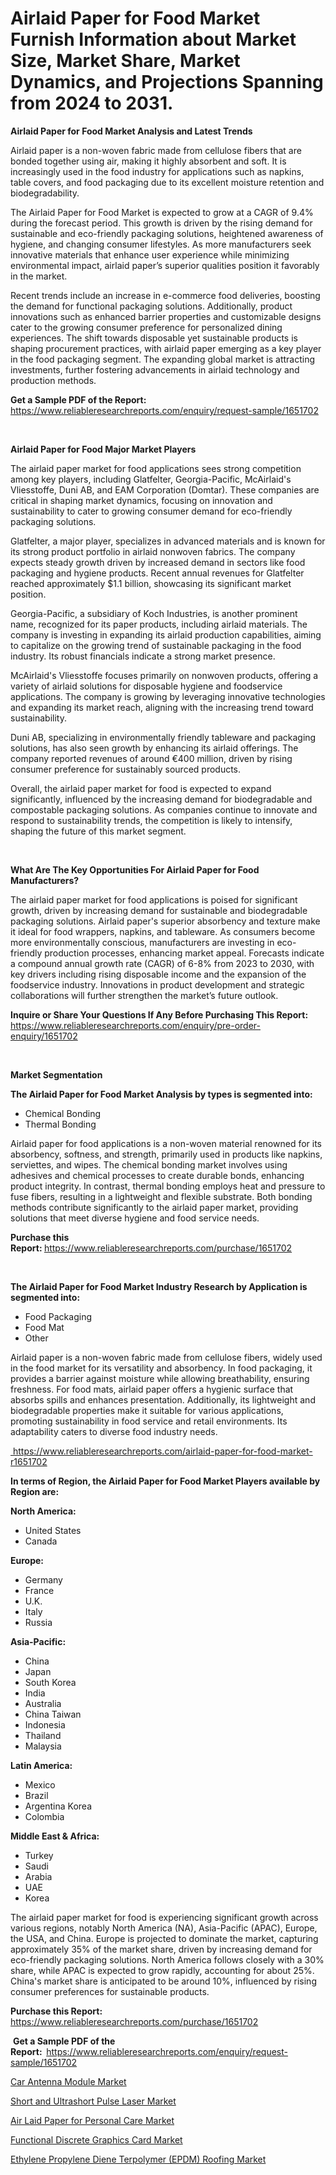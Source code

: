 <p><h1>Airlaid Paper for Food Market Furnish Information about Market Size, Market Share, Market Dynamics, and Projections Spanning from 2024 to 2031.</h1></p><p><strong>Airlaid Paper for Food Market Analysis and Latest Trends</strong></p>
<p><p>Airlaid paper is a non-woven fabric made from cellulose fibers that are bonded together using air, making it highly absorbent and soft. It is increasingly used in the food industry for applications such as napkins, table covers, and food packaging due to its excellent moisture retention and biodegradability.</p><p>The Airlaid Paper for Food Market is expected to grow at a CAGR of 9.4% during the forecast period. This growth is driven by the rising demand for sustainable and eco-friendly packaging solutions, heightened awareness of hygiene, and changing consumer lifestyles. As more manufacturers seek innovative materials that enhance user experience while minimizing environmental impact, airlaid paper’s superior qualities position it favorably in the market.</p><p>Recent trends include an increase in e-commerce food deliveries, boosting the demand for functional packaging solutions. Additionally, product innovations such as enhanced barrier properties and customizable designs cater to the growing consumer preference for personalized dining experiences. The shift towards disposable yet sustainable products is shaping procurement practices, with airlaid paper emerging as a key player in the food packaging segment. The expanding global market is attracting investments, further fostering advancements in airlaid technology and production methods.</p></p>
<p><strong>Get a Sample PDF of the Report:&nbsp;</strong> <a href="https://www.reliableresearchreports.com/enquiry/request-sample/1651702?utm_campaign=16&utm_medium=2&utm_source=Github&utm_content=ia&utm_term=08122024&utm_id=airlaid-paper-for-food">https://www.reliableresearchreports.com/enquiry/request-sample/1651702</a></p>
<p>&nbsp;</p>
<p><strong>Airlaid Paper for Food Major Market Players</strong></p>
<p><p>The airlaid paper market for food applications sees strong competition among key players, including Glatfelter, Georgia-Pacific, McAirlaid's Vliesstoffe, Duni AB, and EAM Corporation (Domtar). These companies are critical in shaping market dynamics, focusing on innovation and sustainability to cater to growing consumer demand for eco-friendly packaging solutions.</p><p>Glatfelter, a major player, specializes in advanced materials and is known for its strong product portfolio in airlaid nonwoven fabrics. The company expects steady growth driven by increased demand in sectors like food packaging and hygiene products. Recent annual revenues for Glatfelter reached approximately $1.1 billion, showcasing its significant market position.</p><p>Georgia-Pacific, a subsidiary of Koch Industries, is another prominent name, recognized for its paper products, including airlaid materials. The company is investing in expanding its airlaid production capabilities, aiming to capitalize on the growing trend of sustainable packaging in the food industry. Its robust financials indicate a strong market presence.</p><p>McAirlaid's Vliesstoffe focuses primarily on nonwoven products, offering a variety of airlaid solutions for disposable hygiene and foodservice applications. The company is growing by leveraging innovative technologies and expanding its market reach, aligning with the increasing trend toward sustainability.</p><p>Duni AB, specializing in environmentally friendly tableware and packaging solutions, has also seen growth by enhancing its airlaid offerings. The company reported revenues of around €400 million, driven by rising consumer preference for sustainably sourced products.</p><p>Overall, the airlaid paper market for food is expected to expand significantly, influenced by the increasing demand for biodegradable and compostable packaging solutions. As companies continue to innovate and respond to sustainability trends, the competition is likely to intensify, shaping the future of this market segment.</p></p>
<p>&nbsp;</p>
<p><strong>What Are The Key Opportunities For Airlaid Paper for Food Manufacturers?</strong></p>
<p><p>The airlaid paper market for food applications is poised for significant growth, driven by increasing demand for sustainable and biodegradable packaging solutions. Airlaid paper's superior absorbency and texture make it ideal for food wrappers, napkins, and tableware. As consumers become more environmentally conscious, manufacturers are investing in eco-friendly production processes, enhancing market appeal. Forecasts indicate a compound annual growth rate (CAGR) of 6-8% from 2023 to 2030, with key drivers including rising disposable income and the expansion of the foodservice industry. Innovations in product development and strategic collaborations will further strengthen the market’s future outlook.</p></p>
<p><strong>Inquire or Share Your Questions If Any Before Purchasing This Report:</strong> <a href="https://www.reliableresearchreports.com/enquiry/pre-order-enquiry/1651702?utm_campaign=16&utm_medium=2&utm_source=Github&utm_content=ia&utm_term=08122024&utm_id=airlaid-paper-for-food">https://www.reliableresearchreports.com/enquiry/pre-order-enquiry/1651702</a></p>
<p>&nbsp;</p>
<p><strong>Market Segmentation</strong></p>
<p><strong>The Airlaid Paper for Food Market Analysis by types is segmented into:</strong></p>
<p><ul><li>Chemical Bonding</li><li>Thermal Bonding</li></ul></p>
<p><p>Airlaid paper for food applications is a non-woven material renowned for its absorbency, softness, and strength, primarily used in products like napkins, serviettes, and wipes. The chemical bonding market involves using adhesives and chemical processes to create durable bonds, enhancing product integrity. In contrast, thermal bonding employs heat and pressure to fuse fibers, resulting in a lightweight and flexible substrate. Both bonding methods contribute significantly to the airlaid paper market, providing solutions that meet diverse hygiene and food service needs.</p></p>
<p><strong>Purchase this Report:&nbsp;</strong><a href="https://www.reliableresearchreports.com/purchase/1651702?utm_campaign=16&utm_medium=2&utm_source=Github&utm_content=ia&utm_term=08122024&utm_id=airlaid-paper-for-food">https://www.reliableresearchreports.com/purchase/1651702</a></p>
<p>&nbsp;</p>
<p><strong>The Airlaid Paper for Food Market Industry Research by Application is segmented into:</strong></p>
<p><ul><li>Food Packaging</li><li>Food Mat</li><li>Other</li></ul></p>
<p><p>Airlaid paper is a non-woven fabric made from cellulose fibers, widely used in the food market for its versatility and absorbency. In food packaging, it provides a barrier against moisture while allowing breathability, ensuring freshness. For food mats, airlaid paper offers a hygienic surface that absorbs spills and enhances presentation. Additionally, its lightweight and biodegradable properties make it suitable for various applications, promoting sustainability in food service and retail environments. Its adaptability caters to diverse food industry needs.</p></p>
<p><a href="https://www.reliableresearchreports.com/airlaid-paper-for-food-market-r1651702?utm_campaign=16&utm_medium=2&utm_source=Github&utm_content=ia&utm_term=08122024&utm_id=airlaid-paper-for-food">&nbsp;https://www.reliableresearchreports.com/airlaid-paper-for-food-market-r1651702</a></p>
<p><strong>In terms of Region, the Airlaid Paper for Food Market Players available by Region are:</strong></p>
<p>
    <p> <strong> North America: </strong>
        <ul>
            <li>United States</li>
            <li>Canada</li>
        </ul>
        </p> 
    <p> <strong> Europe: </strong>
        <ul>
            <li>Germany</li>
            <li>France</li>
            <li>U.K.</li>
            <li>Italy</li>
            <li>Russia</li>
        </ul>
        </p> 
    <p> <strong> Asia-Pacific: </strong>
        <ul>
            <li>China</li>
            <li>Japan</li>
            <li>South Korea</li>
            <li>India</li>
            <li>Australia</li>
            <li>China Taiwan</li>
            <li>Indonesia</li>
            <li>Thailand</li>
            <li>Malaysia</li>
        </ul>
        </p> 
    <p> <strong> Latin America: </strong>
        <ul>
            <li>Mexico</li>
            <li>Brazil</li>
            <li>Argentina Korea</li>
            <li>Colombia</li>
        </ul>
        </p> 
    <p> <strong> Middle East & Africa: </strong>
        <ul>
            <li>Turkey</li>
            <li>Saudi</li>
            <li>Arabia</li>
            <li>UAE</li>
            <li>Korea</li>
        </ul>
    </p>
    </p>
<p><p>The airlaid paper market for food is experiencing significant growth across various regions, notably North America (NA), Asia-Pacific (APAC), Europe, the USA, and China. Europe is projected to dominate the market, capturing approximately 35% of the market share, driven by increasing demand for eco-friendly packaging solutions. North America follows closely with a 30% share, while APAC is expected to grow rapidly, accounting for about 25%. China's market share is anticipated to be around 10%, influenced by rising consumer preferences for sustainable products.</p></p>
<p><strong>Purchase this Report: </strong><a href="https://www.reliableresearchreports.com/purchase/1651702?utm_campaign=16&utm_medium=2&utm_source=Github&utm_content=ia&utm_term=08122024&utm_id=airlaid-paper-for-food">https://www.reliableresearchreports.com/purchase/1651702</a></p>
<p>&nbsp;<strong>Get a Sample PDF of the Report:&nbsp;&nbsp;</strong><a href="https://www.reliableresearchreports.com/enquiry/request-sample/1651702?utm_campaign=16&utm_medium=2&utm_source=Github&utm_content=ia&utm_term=08122024&utm_id=airlaid-paper-for-food">https://www.reliableresearchreports.com/enquiry/request-sample/1651702</a></p>
<p><strong></strong></p>
<p><p><a href="https://www.linkedin.com/pulse/car-antenna-module-market-overview-global-trends-future-zcq1e?utm_campaign=16&utm_medium=2&utm_source=Github&utm_content=ia&utm_term=08122024&utm_id=airlaid-paper-for-food">Car Antenna Module Market</a></p><p><a href="https://www.linkedin.com/pulse/compreh-proposis-fbaif?utm_campaign=16&utm_medium=2&utm_source=Github&utm_content=ia&utm_term=08122024&utm_id=airlaid-paper-for-food">Short and Ultrashort Pulse Laser Market</a></p><p><a href="https://github.com/JosephineMcguire65/Market-Research-Report-List-1/blob/main/air-laid-paper-for-personal-care-market.md?utm_campaign=16&utm_medium=2&utm_source=Github&utm_content=ia&utm_term=08122024&utm_id=airlaid-paper-for-food">Air Laid Paper for Personal Care Market</a></p><p><a href="https://github.com/YashRP12/Market-Research-Report-List-6/blob/main/functional-discrete-graphics-card-market.md?utm_campaign=16&utm_medium=2&utm_source=Github&utm_content=ia&utm_term=08122024&utm_id=airlaid-paper-for-food">Functional Discrete Graphics Card Market</a></p><p><a href="https://www.linkedin.com/pulse/competitive-landscape-key-trends-ethylene-propylene-diene-r78se?utm_campaign=16&utm_medium=2&utm_source=Github&utm_content=ia&utm_term=08122024&utm_id=airlaid-paper-for-food">Ethylene Propylene Diene Terpolymer (EPDM) Roofing Market</a></p></p>
